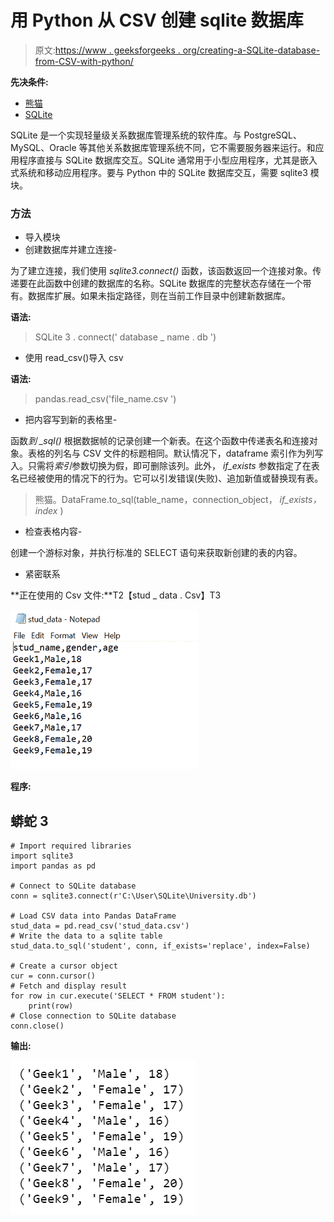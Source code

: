 # 用 Python 从 CSV 创建 sqlite 数据库

> 原文:[https://www . geeksforgeeks . org/creating-a-SQLite-database-from-CSV-with-python/](https://www.geeksforgeeks.org/creating-a-sqlite-database-from-csv-with-python/)

**先决条件:**

*   [熊猫](https://www.geeksforgeeks.org/pandas-tutorial/)
*   [SQLite](https://www.geeksforgeeks.org/introduction-to-sqlite/)

SQLite 是一个实现轻量级关系数据库管理系统的软件库。与 PostgreSQL、MySQL、Oracle 等其他关系数据库管理系统不同，它不需要服务器来运行。和应用程序直接与 SQLite 数据库交互。SQLite 通常用于小型应用程序，尤其是嵌入式系统和移动应用程序。要与 Python 中的 SQLite 数据库交互，需要 sqlite3 模块。

### 方法

*   导入模块
*   创建数据库并建立连接-

为了建立连接，我们使用 *sqlite3.connect()* 函数，该函数返回一个连接对象。传递要在此函数中创建的数据库的名称。SQLite 数据库的完整状态存储在一个带有。数据库扩展。如果未指定路径，则在当前工作目录中创建新数据库。

**语法:**

> SQLite 3 . connect(' database _ name . db ')

*   使用 read_csv()导入 csv

**语法:**

> pandas.read_csv('file_name.csv ')

*   把内容写到新的表格里-

函数*到 _sql()* 根据数据帧的记录创建一个新表。在这个函数中传递表名和连接对象。表格的列名与 CSV 文件的标题相同。默认情况下，dataframe 索引作为列写入。只需将*索引*参数切换为假，即可删除该列。此外， *if_exists* 参数指定了在表名已经被使用的情况下的行为。它可以引发错误(失败)、追加新值或替换现有表。

> 熊猫。DataFrame.to_sql(table_name，connection_object， *if_exists，index* )

*   检查表格内容-

创建一个游标对象，并执行标准的 SELECT 语句来获取新创建的表的内容。

*   紧密联系

**正在使用的 Csv 文件:**T2【stud _ data . Csv】T3

![](img/81ba58ef2bea4d91be1724cd73f4840a.png)

**程序:**

## 蟒蛇 3

```
# Import required libraries
import sqlite3
import pandas as pd

# Connect to SQLite database
conn = sqlite3.connect(r'C:\User\SQLite\University.db')

# Load CSV data into Pandas DataFrame
stud_data = pd.read_csv('stud_data.csv')
# Write the data to a sqlite table
stud_data.to_sql('student', conn, if_exists='replace', index=False)

# Create a cursor object
cur = conn.cursor()
# Fetch and display result
for row in cur.execute('SELECT * FROM student'):
    print(row)
# Close connection to SQLite database
conn.close()
```

**输出:**

![](img/5112b5eeb8c4c54b0c25445adb83c950.png)